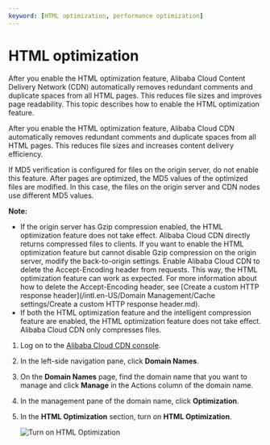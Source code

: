 ```yaml
---
keyword: [HTML optimization, performance optimization]
---
```


# HTML optimization

After you enable the HTML optimization feature, Alibaba Cloud Content Delivery Network \(CDN\) automatically removes redundant comments and duplicate spaces from all HTML pages. This reduces file sizes and improves page readability. This topic describes how to enable the HTML optimization feature.

After you enable the HTML optimization feature, Alibaba Cloud CDN automatically removes redundant comments and duplicate spaces from all HTML pages. This reduces file sizes and increases content delivery efficiency.

If MD5 verification is configured for files on the origin server, do not enable this feature. After pages are optimized, the MD5 values of the optimized files are modified. In this case, the files on the origin server and CDN nodes use different MD5 values.

**Note:**

-   If the origin server has Gzip compression enabled, the HTML optimization feature does not take effect. Alibaba Cloud CDN directly returns compressed files to clients. If you want to enable the HTML optimization feature but cannot disable Gzip compression on the origin server, modify the back-to-origin settings. Enable Alibaba Cloud CDN to delete the Accept-Encoding header from requests. This way, the HTML optimization feature can work as expected. For more information about how to delete the Accept-Encoding header, see [Create a custom HTTP response header](/intl.en-US/Domain Management/Cache settings/Create a custom HTTP response header.md).
-   If both the HTML optimization feature and the intelligent compression feature are enabled, the HTML optimization feature does not take effect. Alibaba Cloud CDN only compresses files.

1.  Log on to the [Alibaba Cloud CDN console](https://cdn.console.aliyun.com).

2.  In the left-side navigation pane, click **Domain Names**.

3.  On the **Domain Names** page, find the domain name that you want to manage and click **Manage** in the Actions column of the domain name.

4.  In the management pane of the domain name, click **Optimization**.

5.  In the **HTML Optimization** section, turn on **HTML Optimization**.

    ![Turn on HTML Optimization](https://static-aliyun-doc.oss-accelerate.aliyuncs.com/assets/img/en-US/8056219951/p7303.png)


